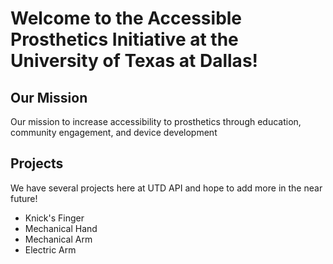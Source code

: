 # Welcome to the Accessible Prosthetics Initiative at the University of Texas at Dallas! 

## Our Mission 
Our mission to increase accessibility to prosthetics through education, community engagement, and device development

## Projects 
We have several projects here at UTD API and hope to add more in the near future!
* Knick's Finger
* Mechanical Hand
* Mechanical Arm
* Electric Arm


<!--

**Here are some ideas to get you started:**

🙋‍♀️ A short introduction - what is your organization all about?
🌈 Contribution guidelines - how can the community get involved?
👩‍💻 Useful resources - where can the community find your docs? Is there anything else the community should know?
🍿 Fun facts - what does your team eat for breakfast?
🧙 Remember, you can do mighty things with the power of [Markdown](https://docs.github.com/github/writing-on-github/getting-started-with-writing-and-formatting-on-github/basic-writing-and-formatting-syntax)
-->
